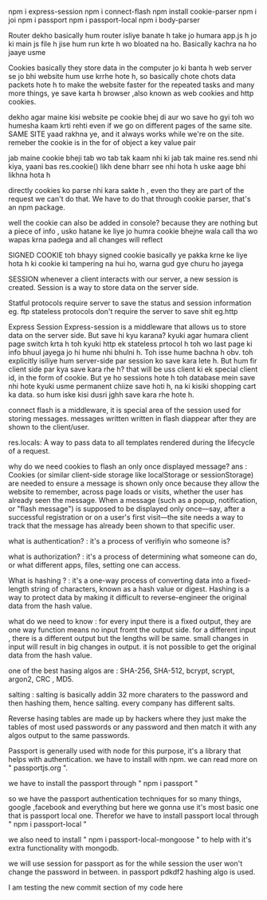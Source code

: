 npm i express-session
npm i connect-flash
npm install cookie-parser
npm i joi
npm i passport
npm i passport-local
npm i body-parser


Router
dekho basically hum router isliye banate h take jo humara app.js h jo ki main js file h jise hum run krte h wo bloated na ho. Basically kachra na ho jaaye usme

Cookies 
basically they store data in the computer jo ki banta h web server se jo bhi website hum use krrhe hote h, so basically chote chots data packets hote h to make the website faster for the repeated tasks and many more things, ye save karta h browser ,also known as web cookies and http cookies.

dekho agar maine kisi website pe cookie bhej di aur wo save ho gyi toh wo humesha kaam krti rehti even if we go on different pages of the same site. SAME SITE yaad rakhna ye, and it always works while we're on the site. remeber the cookie is in the for of object a key value pair

jab maine cookie bheji tab wo tab tak kaam nhi ki jab tak maine res.send nhi kiya, yaani bas res.cookie() likh dene bharr see nhi hota h uske aage bhi likhna hota h

directly cookies ko parse nhi kara sakte h , even tho they are part of the request we can't do that. We have to do that through cookie parser, that's an npm package.

well the cookie can also be added in console? because they are nothing but a piece of info , usko hatane ke liye jo humra cookie bhejne wala call tha wo wapas krna padega and all changes will reflect

SIGNED COOKIE 
toh bhayy signed cookie basically ye pakka krne ke liye hota h ki cookie ki tampering na hui ho, warna gud gye churu ho jayega

SESSION
whenever a client interacts with our server, a new session is created. Session is a way to store data on the server side.

Statful protocols require server to save the status and session information eg. ftp
stateless protocols don't require the server to save shit eg.http

Express Session
Express-session is a middleware that allows us to store data on the server side. But save hi kyu karana? kyuki agar humara client page switch krta h toh kyuki http ek stateless prtocol h toh wo last page ki info bhuul jayega jo hi hume nhi bhulni h. Toh isse hume bachna h obv. toh explicitly isiliye hum server-side par session ko save kara lete h. But hum fir client side par kya save kara rhe h? that will be uss client ki ek special client id, in the form of cookie. But ye ho sessions hote h toh database mein save nhi hote kyuki usme permanent chiize save hoti h, na ki kisiki shopping cart ka data. so hum iske kisi dusri jghh save kara rhe hote h.

connect flash is a middleware, it is special area of the session used for storing messages. messages written written in flash diappear after they are shown to the client/user.

res.locals: A way to pass data to all templates rendered during the lifecycle of a request.

why do we need cookies to flash an only once displayed message?
ans : Cookies (or similar client-side storage like localStorage or sessionStorage) are needed to ensure a message is shown only once because they allow the website to remember, across page loads or visits, whether the user has already seen the message. When a message (such as a popup, notification, or "flash message") is supposed to be displayed only once—say, after a successful registration or on a user's first visit—the site needs a way to track that the message has already been shown to that specific user.

what is authentication?  : it's a process of verifiyin who someone is?

what is authorization?  : it's a process of determining what someone can do, or what different apps, files, setting one can access.

What is hashing ? : it's a one-way process of converting data into a fixed-length string of characters, known as a hash value or digest. Hashing is a way to protect data by making it difficult to reverse-engineer the original data from the hash value.

what do we need to know : for every input there is a fixed output, they are one way function means no input fromt the output side. for a different input , there is a different output but the lengths will be same. small changes in input will result in big changes in output. it is not possible to get the original data from the hash value.

one of the best hasing algos are : SHA-256, SHA-512, bcrypt, scrypt, argon2, CRC , MD5.

salting : salting is basically addin 32 more charaters to the password and then hashing them, hence salting. every company has different salts.

Reverse hasing tables are made up by hackers where they just make the tables of most used passwords or any password and then match it with any algos output to the same passwords.

Passport is generally used with node for this purpose, it's a library that helps with authentication. we have to install with npm.
we can read more on " passportjs.org ".

we have to install the passport through " npm i passport "

so we have the passport authentication techniques for so many things, google ,facebook and everything but here we gonna use it's most basic one that is passport local one. Therefor we have to install passport local through " npm i passport-local "

we also need to install " npm i passport-local-mongoose " to help with it's extra functionality with mongodb.

we will use session for passport as for the while session the user won't change the password in between. in passport pdkdf2 hashing algo is used.

I am testing the new commit section of my code here